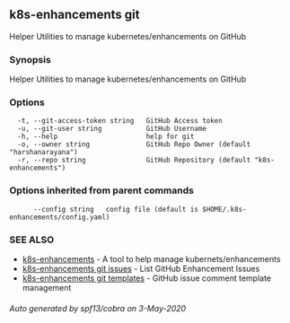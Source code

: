 ## k8s-enhancements git

Helper Utilities to manage kubernetes/enhancements on GitHub

### Synopsis

Helper Utilities to manage kubernetes/enhancements on GitHub

### Options

```
  -t, --git-access-token string   GitHub Access token
  -u, --git-user string           GitHub Username
  -h, --help                      help for git
  -o, --owner string              GitHub Repo Owner (default "harshanarayana")
  -r, --repo string               GitHub Repository (default "k8s-enhancements")
```

### Options inherited from parent commands

```
      --config string   config file (default is $HOME/.k8s-enhancements/config.yaml)
```

### SEE ALSO

* [k8s-enhancements](k8s-enhancements.md)	 - A tool to help manage kubernets/enhancements
* [k8s-enhancements git issues](k8s-enhancements_git_issues.md)	 - List GitHub Enhancement Issues
* [k8s-enhancements git templates](k8s-enhancements_git_templates.md)	 - GitHub issue comment template management

###### Auto generated by spf13/cobra on 3-May-2020
